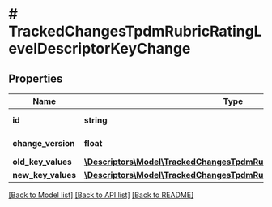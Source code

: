 # # TrackedChangesTpdmRubricRatingLevelDescriptorKeyChange

## Properties

Name | Type | Description | Notes
------------ | ------------- | ------------- | -------------
**id** | **string** | Resource identifier | [optional]
**change_version** | **float** | Change version | [optional]
**old_key_values** | [**\Descriptors\Model\TrackedChangesTpdmRubricRatingLevelDescriptorKey**](TrackedChangesTpdmRubricRatingLevelDescriptorKey.md) |  | [optional]
**new_key_values** | [**\Descriptors\Model\TrackedChangesTpdmRubricRatingLevelDescriptorKey**](TrackedChangesTpdmRubricRatingLevelDescriptorKey.md) |  | [optional]

[[Back to Model list]](../../README.md#models) [[Back to API list]](../../README.md#endpoints) [[Back to README]](../../README.md)
